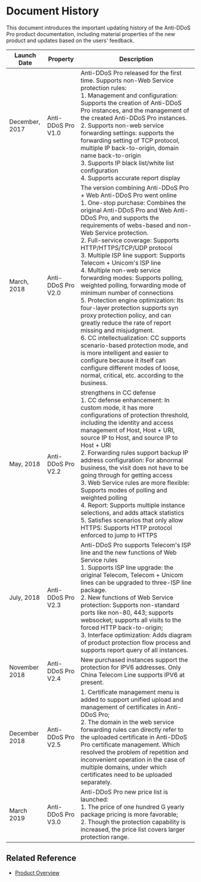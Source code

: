 # Document History

This document introduces the important updating history of the Anti-DDoS Pro product documentation, including material properties of the new product and updates based on the users' feedback.

|Launch Date|Property|Description|
|-|-|-|
| December, 2017 | Anti-DDoS Pro V1.0 | Anti-DDoS Pro released for the first time. Supports non-Web Service protection rules:<br />1. Management and configuration: Supports the creation of Anti-DDoS Pro instances, and the management of the created Anti-DDoS Pro instances. <br />2. Supports non-web service forwarding settings: supports the forwarding setting of TCP protocol, multiple IP back-to-origin, domain name back-to-origin<br />3. Supports IP black list/white list configuration<br />4. Supports accurate report display |
| March, 2018 | Anti-DDoS Pro V2.0 | The version combining Anti-DDoS Pro + Web Anti-DDoS Pro went online<br />1. One-stop purchase: Combines the original Anti-DDoS Pro and Web Anti-DDoS Pro, and supports the requirements of webs-based and non-Web Service protection. <br />2. Full-service coverage: Supports HTTP/HTTPS/TCP/UDP protocol<br />3. Multiple ISP line support: Supports Telecom + Unicom's ISP line<br />4. Multiple non-web service forwarding modes: Supports polling, weighted polling, forwarding mode of minimum number of connections<br />5. Protection engine optimization: Its four-layer protection supports syn proxy protection policy, and can greatly reduce the rate of report missing and misjudgment. <br />6. CC intellectualization: CC supports scenario-based protection mode, and is more intelligent and easier to configure because it itself can configure different modes of loose, normal, critical, etc. according to the business. |
| May, 2018 | Anti-DDoS Pro V2.2 |  strengthens in CC defense<br />1. CC defense enhancement: In custom mode, it has more configurations of protection threshold, including the identity and access management of Host, Host + URI, source IP to Host, and source IP to Host + URI<br />2. Forwarding rules support backup IP address configuration: For abnormal business, the visit does not have to be going through  for getting access<br />3. Web Service rules are more flexible: Supports modes of polling and weighted polling<br />4. Report: Supports multiple instance selections, and adds attack statistics<br />5. Satisfies scenarios that only allow HTTPS: Supports HTTP protocol enforced to jump to HTTPS |
| July, 2018 | Anti-DDoS Pro V2.3 | Anti-DDoS Pro supports Telecom's ISP line and the new functions of Web Service rules<br />1. Supports ISP line upgrade: the original Telecom, Telecom + Unicom lines can be upgraded to three-ISP line package. <br />2. New functions of Web Service protection: Supports non-standard ports like non-80, 443; supports websocket; supports all visits to the forced HTTP back-to-origin;<br />3. Interface optimization: Adds diagram of product protection flow process and supports report query of all instances. |
|November 2018 | Anti-DDoS Pro V2.4 | New purchased instances support the protection for IPV6 addresses. Only China Telecom Line supports IPV6 at present.|
|December 2018|Anti-DDoS Pro V2.5|1. Certificate management menu is added to support unified upload and management of certificates in Anti-DDoS Pro; <br />2. The domain in the web service forwarding rules can directly refer to the uploaded certificate in Anti-DDoS Pro certificate management. Which resolved the problem of repetition and inconvenient operation in the case of multiple domains,  under which certificates need to be uploaded separately.|
|March 2019|Anti-DDoS Pro V3.0|Anti-DDoS Pro new price list is launched: <br /> 1. The price of one hundred G yearly package pricing is more favorable; <br />2. Though the protection capability is increased, the price list covers larger protection range.|


## Related Reference

- [Product Overview](../Introduction/Product-Overview.md)

